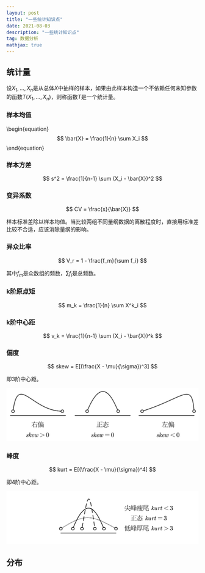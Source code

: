 ```yaml
---
layout: post
title: "一些统计知识点"
date: 2021-08-03
description: "一些统计知识点"
tag: 数据分析
mathjax: true
---
```


## 统计量

设$X_1, ..., X_n$是从总体$X$中抽样的样本，如果由此样本构造一个不依赖任何未知参数的函数$T(X_1, ..., X_n)$，则称函数$T$是一个统计量。

### 样本均值

\begin{equation}
$$
\bar{X} = \frac{1}{n} \sum X_i
$$
\end{equation}

### 样本方差

$$
s^2 = \frac{1}{n-1} \sum (X_i - \bar{X})^2
$$

### 变异系数

$$
CV = \frac{s}{\bar{X}}
$$

样本标准差除以样本均值。当比较两组不同量纲数据的离散程度时，直接用标准差比较不合适，应该消除量纲的影响。

### 异众比率

$$
V_r = 1 - \frac{f_m}{\sum f_i}
$$

其中$f_m$是众数组的频数，$\sum f_i$是总频数。

### k阶原点矩

$$
m_k = \frac{1}{n} \sum X^k_i
$$

### k阶中心距

$$
v_k = \frac{1}{n-1} \sum (X_i - \bar{X})^k
$$

### 偏度

$$
skew = E[(\frac{X - \mu}{\sigma})^3]
$$

即3阶中心距。

![](/assets/2021-08-03-statistical-theory-1.png)

### 峰度

$$
kurt = E[(\frac{X - \mu}{\sigma})^4]
$$

即4阶中心距。

![](/assets/2021-08-03-statistical-theory-2.png)

## 分布

